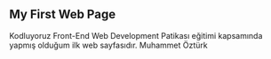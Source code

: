 ## My First Web Page
Kodluyoruz Front-End Web Development Patikası eğitimi kapsamında yapmış olduğum ilk web sayfasıdır.
Muhammet Öztürk